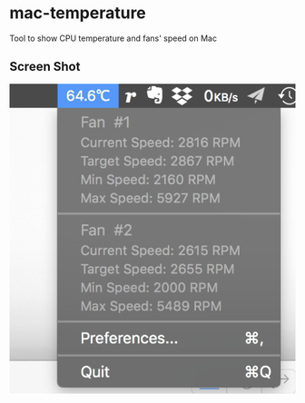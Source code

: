 # mac-temperature

Tool to show CPU temperature and fans' speed on Mac

## Screen Shot

![](ScreenShot.png)
